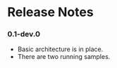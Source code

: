 Release Notes
=============

### 0.1-dev.0

- Basic architecture is in place.
- There are two running samples.


